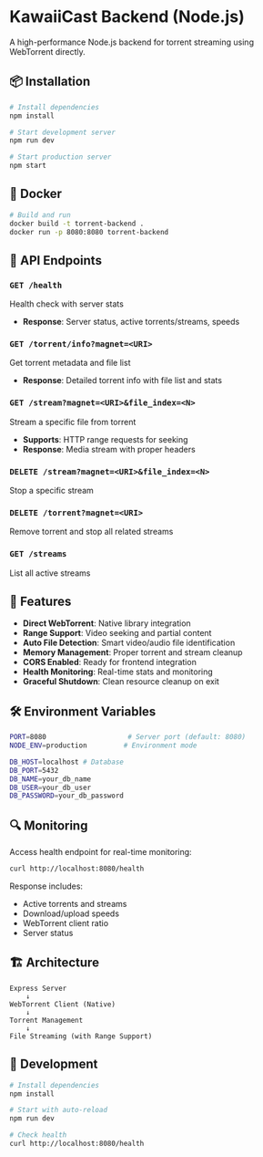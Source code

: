 # KawaiiCast Backend (Node.js)

A high-performance Node.js backend for torrent streaming using WebTorrent directly.

## 📦 Installation

```bash
# Install dependencies
npm install

# Start development server
npm run dev

# Start production server
npm start
```

## 🐳 Docker

```bash
# Build and run
docker build -t torrent-backend .
docker run -p 8080:8080 torrent-backend
```

## 🔧 API Endpoints

### `GET /health`

Health check with server stats

- **Response**: Server status, active torrents/streams, speeds

### `GET /torrent/info?magnet=<URI>`

Get torrent metadata and file list

- **Response**: Detailed torrent info with file list and stats

### `GET /stream?magnet=<URI>&file_index=<N>`

Stream a specific file from torrent

- **Supports**: HTTP range requests for seeking
- **Response**: Media stream with proper headers

### `DELETE /stream?magnet=<URI>&file_index=<N>`

Stop a specific stream

### `DELETE /torrent?magnet=<URI>`

Remove torrent and stop all related streams

### `GET /streams`

List all active streams

## 🎯 Features

- **Direct WebTorrent**: Native library integration
- **Range Support**: Video seeking and partial content
- **Auto File Detection**: Smart video/audio file identification
- **Memory Management**: Proper torrent and stream cleanup
- **CORS Enabled**: Ready for frontend integration
- **Health Monitoring**: Real-time stats and monitoring
- **Graceful Shutdown**: Clean resource cleanup on exit

## 🛠️ Environment Variables

```bash
PORT=8080                    # Server port (default: 8080)
NODE_ENV=production         # Environment mode

DB_HOST=localhost # Database
DB_PORT=5432
DB_NAME=your_db_name
DB_USER=your_db_user
DB_PASSWORD=your_db_password

```

## 🔍 Monitoring

Access health endpoint for real-time monitoring:

```bash
curl http://localhost:8080/health
```

Response includes:

- Active torrents and streams
- Download/upload speeds
- WebTorrent client ratio
- Server status

## 🏗️ Architecture

```
Express Server
    ↓
WebTorrent Client (Native)
    ↓
Torrent Management
    ↓
File Streaming (with Range Support)
```

## 🤝 Development

```bash
# Install dependencies
npm install

# Start with auto-reload
npm run dev

# Check health
curl http://localhost:8080/health
```

